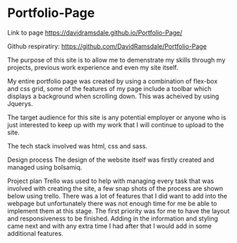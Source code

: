 # Portfolio-Page

Link to page
https://davidramsdale.github.io/Portfolio-Page/

Github respiratiry: https://github.com/DavidRamsdale/Portfolio-Page

The purpose of this site is to allow me to demenstrate my skills through my projects, previous work experience and even my site itself.

My entire portfolio page was created by using a combination of flex-box and css grid, some of the features of my page include a toolbar which displays a background when scrolling down. This was acheived by using Jquerys.

The target audience for this site is any potential employer or anyone who is just interested to keep up with my work that I will continue to upload to the site.

The tech stack involved was html, css and sass.

Design process
The design of the website itself was firstly created and managed using bolsamiq.

Project plan
Trello was used to help with managing every task that was involved with creating the site, a few snap shots of the process are shown below using trello.
There was a lot of features that I did want to add into the webpage but unfortunately there was not enough time for me be able to implement them at this stage.  The first priority was for me to have the layout and responsiveness to be finished. Adding in the information and styling came next and with any extra time I had after that I would add in some additional features.

